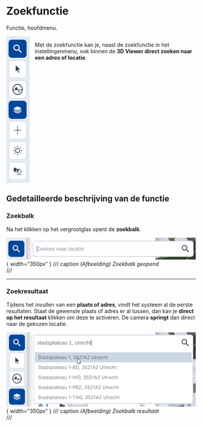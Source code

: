 # Zoekfunctie

Functie, hoofdmenu.


<div style="display: flex; align-items: flex-start; gap: 15px;">

   <img src="../handleiding/imgs/zoeken.menu.main.png" alt="Zoekmenu" style="max-width:200px;">

  <p>
    Met de zoekfunctie kan je, naast de zoekfunctie in het instellingenmenu, 
    ook binnen de <strong>3D Viewer direct zoeken naar een adres of locatie</strong>.
  </p>

</div>

## Gedetailleerde beschrijving van de functie

### Zoekbalk

Na het klikken op het vergrootglas opent de **zoekbalk**.

![Building Blocks](../handleiding/imgs/zoeken.balk.menu.main.png){ width="350px" }
/// caption
_(Afbeelding) Zoekbalk geopend_  
///

---

### Zoekresultaat

Tijdens het invullen van een **plaats of adres**, vindt het systeem al de eerste resultaten. Staat de gewenste plaats of adres er al tussen, dan kan je **direct op het resultaat** klikken om deze te activeren. De camera **springt** dan direct naar de gekozen locatie.

![Building Blocks](../handleiding/imgs/zoeken.resultaat.menu.main.png){ width="350px" }
/// caption
_(Afbeelding) Zoekbalk resultaat_  
///